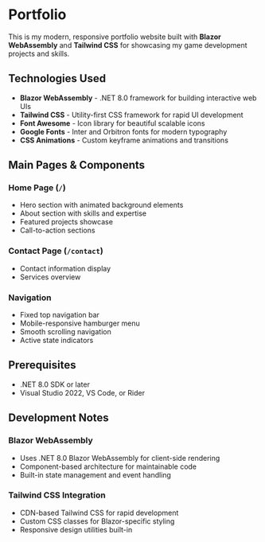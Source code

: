 # Portfolio

This is my modern, responsive portfolio website built with **Blazor WebAssembly** and **Tailwind CSS** for showcasing
my game development projects and skills.

## Technologies Used

- **Blazor WebAssembly** - .NET 8.0 framework for building interactive web UIs
- **Tailwind CSS** - Utility-first CSS framework for rapid UI development
- **Font Awesome** - Icon library for beautiful scalable icons
- **Google Fonts** - Inter and Orbitron fonts for modern typography
- **CSS Animations** - Custom keyframe animations and transitions

## Main Pages & Components

### Home Page (`/`)
- Hero section with animated background elements
- About section with skills and expertise
- Featured projects showcase
- Call-to-action sections

### Contact Page (`/contact`)
- Contact information display
- Services overview

### Navigation
- Fixed top navigation bar
- Mobile-responsive hamburger menu
- Smooth scrolling navigation
- Active state indicators

## Prerequisites
- .NET 8.0 SDK or later
- Visual Studio 2022, VS Code, or Rider

## Development Notes

### Blazor WebAssembly
- Uses .NET 8.0 Blazor WebAssembly for client-side rendering
- Component-based architecture for maintainable code
- Built-in state management and event handling

### Tailwind CSS Integration
- CDN-based Tailwind CSS for rapid development
- Custom CSS classes for Blazor-specific styling
- Responsive design utilities built-in
